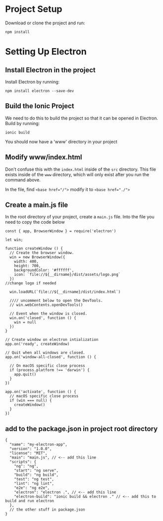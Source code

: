 # Project Setup
Download or clone the project and run:
```
npm install
```

# Setting Up Electron
## Install Electron in the project
Install Electron by running:
```
npm install electron --save-dev
```
## Build the Ionic Project
We need to do this to build the project so that it can be opened in Electron. Build by running:
```
ionic build
```
You should now have a 'www' directory in your project

## Modify www/index.html
Don't confuse this with the `index.html` inside of the `src` directory. This file exists inside of the `www` directory, which will only exist after you run the command above.

In the file, find `<base href="/">` modify it to `<base href="./">`

## Create a main.js file
In the root directory of your project, create a `main.js` file. Into the file you need to copy the code below

```
const { app, BrowserWindow } = require('electron')

let win;

function createWindow () {
  // Create the browser window.
  win = new BrowserWindow({
    width: 400, 
    height: 700,
    backgroundColor: '#ffffff',
    icon: `file://${__dirname}/dist/assets/logo.png`
  })
//change logo if needed

  win.loadURL(`file://${__dirname}/dist/index.html`)

  //// uncomment below to open the DevTools.
  // win.webContents.openDevTools()

  // Event when the window is closed.
  win.on('closed', function () {
    win = null
  })
}

// Create window on electron intialization
app.on('ready', createWindow)

// Quit when all windows are closed.
app.on('window-all-closed', function () {

  // On macOS specific close process
  if (process.platform !== 'darwin') {
    app.quit()
  }
})

app.on('activate', function () {
  // macOS specific close process
  if (win === null) {
    createWindow()
  }
})
```
## add to the package.json in project root directory
```
{
  "name": "my-electron-app",
  "version": "1.0.0",
  "license": "MIT",
  "main": "main.js", // <-- add this line
  "scripts": {
    "ng": "ng",
    "start": "ng serve",
    "build": "ng build",
    "test": "ng test",
    "lint": "ng lint",
    "e2e": "ng e2e",
    "electron": "electron .", // <-- add this line
    "electron-build": "ionic build && electron ." // <-- add this to build and run electron 
  },
  // the other stuff in package.json
}
```
